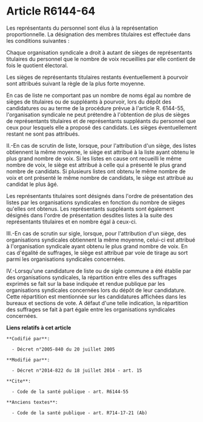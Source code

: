 # Article R6144-64

Les représentants du personnel sont élus à la représentation proportionnelle. La désignation des membres titulaires est
effectuée dans les conditions suivantes : 

Chaque organisation syndicale a droit à autant de sièges de représentants titulaires du personnel que le nombre de voix
recueillies par elle contient de fois le quotient électoral. 

Les sièges de représentants titulaires restants éventuellement à pourvoir sont attribués suivant la règle de la plus forte
moyenne. 

En cas de liste ne comportant pas un nombre de noms égal au nombre de sièges de titulaires ou de suppléants à pourvoir, lors
du dépôt des candidatures ou au terme de la procédure prévue à l'article R. 6144-55, l'organisation syndicale ne peut
prétendre à l'obtention de plus de sièges de représentants titulaires et de représentants suppléants du personnel que ceux
pour lesquels elle a proposé des candidats. Les sièges éventuellement restant ne sont pas attribués. 

II.-En cas de scrutin de liste, lorsque, pour l'attribution d'un siège, des listes obtiennent la même moyenne, le siège est
attribué à la liste ayant obtenu le plus grand nombre de voix. Si les listes en cause ont recueilli le même nombre de voix,
le siège est attribué à celle qui a présenté le plus grand nombre de candidats. Si plusieurs listes ont obtenu le même nombre
de voix et ont présenté le même nombre de candidats, le siège est attribué au candidat le plus âgé. 

Les représentants titulaires sont désignés dans l'ordre de présentation des listes par les organisations syndicales en
fonction du nombre de sièges qu'elles ont obtenus. Les représentants suppléants sont également désignés dans l'ordre de
présentation desdites listes à la suite des représentants titulaires et en nombre égal à ceux-ci. 

III.-En cas de scrutin sur sigle, lorsque, pour l'attribution d'un siège, des organisations syndicales obtiennent la même
moyenne, celui-ci est attribué à l'organisation syndicale ayant obtenu le plus grand nombre de voix. En cas d'égalité de
suffrages, le siège est attribué par voie de tirage au sort parmi les organisations syndicales concernées. 

IV.-Lorsqu'une candidature de liste ou de sigle commune a été établie par des organisations syndicales, la répartition entre
elles des suffrages exprimés se fait sur la base indiquée et rendue publique par les organisations syndicales concernées lors
du dépôt de leur candidature. Cette répartition est mentionnée sur les candidatures affichées dans les bureaux et sections de
vote. A défaut d'une telle indication, la répartition des suffrages se fait à part égale entre les organisations syndicales
concernées.

**Liens relatifs à cet article**

	**Codifié par**:

	  - Décret n°2005-840 du 20 juillet 2005

	**Modifié par**:

	  - Décret n°2014-822 du 18 juillet 2014 - art. 15

	**Cite**:

	  - Code de la santé publique - art. R6144-55

	**Anciens textes**:

	  - Code de la santé publique - art. R714-17-21 (Ab)
